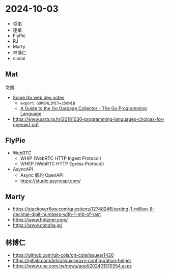 # 2024-10-03

- 哲佑
- 達業
- FlyPie
- RJ
- Marty
- 林博仁
- ciosai


## Mat

文摘:

- [Some Go web dev notes](https://jvns.ca/blog/2024/09/27/some-go-web-dev-notes/)
    - `export GOMEMLIMIT=250MiB`
    - [A Guide to the Go Garbage Collector - The Go Programming Language](https://tip.golang.org/doc/gc-guide)
- https://www.sartura.hr/20181030-programming-languages-choices-for-openwrt.pdf


## FlyPie

- WebRTC
  - WHIP (WebRTC HTTP Ingest Protocol)
  - WHEP (WebRTC HTTP Egress Protocol)
- AsyncAPI
    - Async 版的 OpenAPI
    - https://studio.asyncapi.com/


## Marty

- https://stackoverflow.com/questions/12748246/sorting-1-million-8-decimal-digit-numbers-with-1-mb-of-ram
- https://www.hetzner.com/
- https://www.conoha.jp/


## 林博仁

- https://github.com/git-cola/git-cola/issues/1420
- https://gitlab.com/brlin/linux-proxy-configuration-helper
- https://www.cna.com.tw/news/aopl/202401310354.aspx


